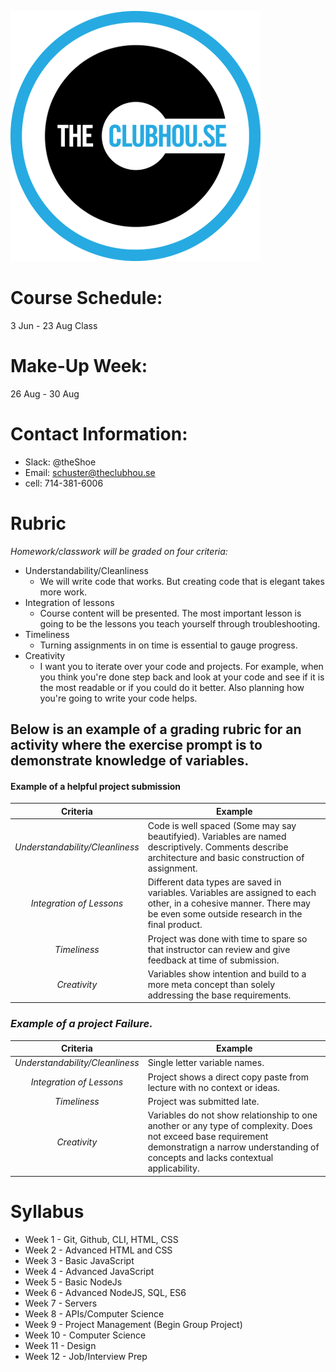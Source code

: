 ![](./images/theclubhouse.png)
# Course Schedule:
3 Jun - 23 Aug Class

# Make-Up Week:
26 Aug - 30 Aug

# Contact Information:
- Slack: @theShoe
- Email: schuster@theclubhou.se
- cell: 714-381-6006

# Rubric
*Homework/classwork will be graded on four criteria:*
- Understandability/Cleanliness
  - We will write code that works. But creating code that is elegant takes more work.
- Integration of lessons
  - Course content will be presented. The most important lesson is going to be the lessons you teach yourself through troubleshooting.
- Timeliness
  - Turning assignments in on time is essential to gauge progress.
- Creativity
  - I want you to iterate over your code and projects. For example, when you think you're done step back and look at your code and see if it is the most readable or if you could do it better. Also planning how you're going to write your code helps.

## Below is an example of a grading rubric for an activity where the exercise prompt is to demonstrate knowledge of variables.

#### Example of a helpful project submission
| Criteria | Example |
| :--: | -- |
| *Understandability/Cleanliness* | Code is well spaced (Some may say beautifyied). Variables are named descriptively. Comments describe architecture and basic construction of assignment. |
| *Integration of Lessons* | Different data types are saved in variables. Variables are assigned to each other, in a cohesive manner. There may be even some outside research in the final product. |
| *Timeliness* | Project was done with time to spare so that instructor can review and give feedback at time of submission. |
| *Creativity* | Variables show intention and build to a more meta concept than solely addressing the base requirements. |

### *Example of a project Failure.*

| Criteria | Example |
| :--: | -- |
| *Understandability/Cleanliness* | Single letter variable names. |
| *Integration of Lessons* | Project shows a direct copy paste from lecture with no context or ideas. |
| *Timeliness* | Project was submitted late. |
| *Creativity* | Variables do not show relationship to one another or any type of complexity. Does not exceed base requirement demonstratign a narrow understanding of concepts and lacks contextual applicability. |


# Syllabus
- Week 1 - Git, Github, CLI, HTML, CSS
- Week 2 - Advanced HTML and CSS
- Week 3 - Basic JavaScript
- Week 4 - Advanced JavaScript
- Week 5 - Basic NodeJs
- Week 6 - Advanced NodeJS, SQL, ES6
- Week 7 - Servers
- Week 8 - APIs/Computer Science
- Week 9 - Project Management (Begin Group Project)
- Week 10 - Computer Science 
- Week 11 - Design
- Week 12 - Job/Interview Prep